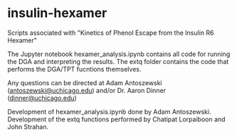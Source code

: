 # insulin-hexamer
Scripts associated with "Kinetics of Phenol Escape from the Insulin R6 Hexamer"

The Jupyter notebook hexamer_analysis.ipynb contains all code for running the DGA and interpreting the results. 
The extq folder contains the code that performs the DGA/TPT fucntions themselves. 

Any questions can be directed at Adam Antoszewski (antoszewski@uchicago.edu) and/or Dr. Aaron Dinner (dinner@uchicago.edu)

Development of hexamer_analysis.ipynb done by Adam Antoszewski. Development of the extq functions performed by Chatipat Lorpaiboon and John Strahan. 
